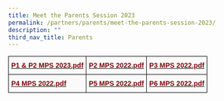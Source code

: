 ```yaml
---
title: Meet the Parents Session 2023
permalink: /partners/parents/meet-the-parents-session-2023/
description: ""
third_nav_title: Parents
---
```

<style type="text/css">
.tg  {border-collapse:collapse;border-spacing:0;}
.tg td{border-color:black;border-style:solid;border-width:1px;font-family:Arial, sans-serif;font-size:14px;
  overflow:hidden;padding:10px 5px;word-break:normal;}
.tg th{border-color:black;border-style:solid;border-width:1px;font-family:Arial, sans-serif;font-size:14px;
  font-weight:normal;overflow:hidden;padding:10px 5px;word-break:normal;}
.tg .tg-fws8{background-color:#FAFAFA;color:#7C080B;font-weight:bold;text-align:left;vertical-align:top}
</style>
<table class="tg">
<thead>
  <tr>
    <th class="tg-fws8"><a href="/files/P1%20MPS%202022.pdf"><span style="text-decoration:none;color:#7C080B">P1 & P2 MPS 2023.pdf</span></a><br></th>
    <th class="tg-fws8"><a href="/files/P1&P2%20MPS%202023.pdf"><span style="text-decoration:none;color:#7C080B">P2 MPS 2022.pdf</span></a><br></th>
    <th class="tg-fws8"><a href="/files/P3%20MPS%202022.pdf"><span style="text-decoration:none;color:#7C080B">P3 MPS 2022.pdf</span></a><br></th>
  </tr>
</thead>
<tbody>
  <tr>
    <td class="tg-fws8"><a href="/files/P4%20MPS%202022.pdf"><span style="text-decoration:none;color:#7C080B">P4 MPS 2022.pdf</span></a><br></td>
    <td class="tg-fws8"><a href="/files/P5%20MPS%202022.pdf"><span style="text-decoration:none;color:#7C080B">P5 MPS 2022.pdf</span></a><br></td>
    <td class="tg-fws8"><a href="/files/P6%20MPS%202022.pdf"><span style="text-decoration:none;color:#7C080B">P6 MPS 2022.pdf</span></a></td>
  </tr>
</tbody>
</table>